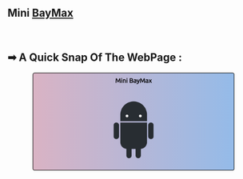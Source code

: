 ## Mini [BayMax](https://disney.fandom.com/wiki/Baymax)

<br>

## ➡ A Quick Snap Of The WebPage :

<p align="center">
<img src="Img/Snap.png" alt="Snapshot Of WebPage" width="80%"> 
</p>

